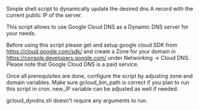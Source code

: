 Simple shell script to dynamically update the desired dns A record with the current public IP of the server.

This script allows to use Google Cloud DNS as a Dynamic DNS server for your needs.

Before using this script please get and setup google cloud SDK from https://cloud.google.com/sdk/ and create a Zone for your domain in https://console.developers.google.com/ under Networking -> Cloud DNS. Please note that Google Cloud DNS is a paid service.

Once all prerequisites are done, configure the script by adjusting zone and domain variables.
Make sure gcloud_bin_path is correct if you plan to run this script in cron.
new_IP variable can be adjusted as well if needed.

gcloud_dyndns.sh doesn't require any arguments to run. 
